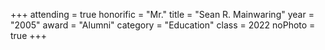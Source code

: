 +++
attending = true
honorific = "Mr."
title     = "Sean R. Mainwaring"
year      = "2005"
award     = "Alumni"
category  = "Education"
class     = 2022
noPhoto   = true
+++
